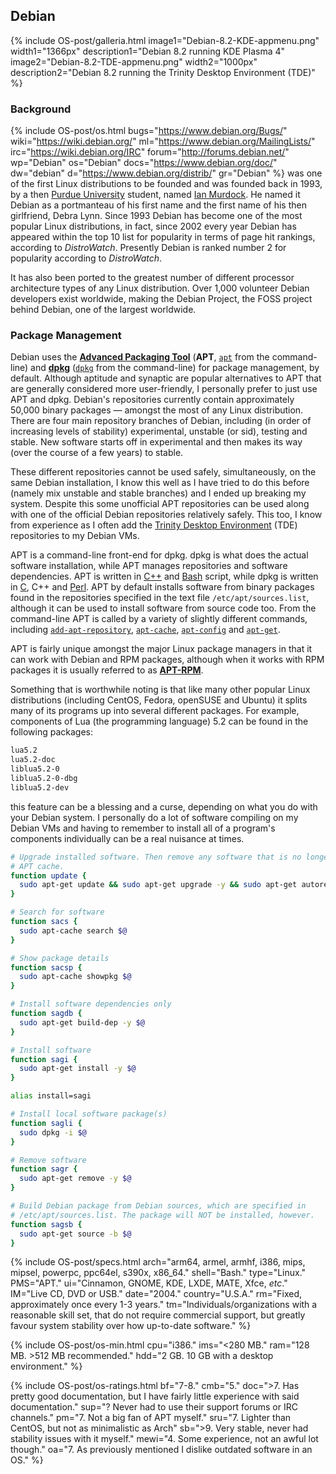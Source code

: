 ## Debian
{% include OS-post/galleria.html image1="Debian-8.2-KDE-appmenu.png" width1="1366px" description1="Debian 8.2 running KDE Plasma 4" image2="Debian-8.2-TDE-appmenu.png" width2="1000px" description2="Debian 8.2 running the Trinity Desktop Environment (TDE)" %}
<br/>
### Background
{% include OS-post/os.html bugs="https://www.debian.org/Bugs/" wiki="https://wiki.debian.org/" ml="https://www.debian.org/MailingLists/" irc="https://wiki.debian.org/IRC" forum="http://forums.debian.net/" wp="Debian" os="Debian" docs="https://www.debian.org/doc/" dw="debian" d="https://www.debian.org/distrib/" gr="Debian" %} was one of the first Linux distributions to be founded and was founded back in 1993, by a then [Purdue University](https://en.wikipedia.org/wiki/Purdue_University) student, named [Ian Murdock](https://en.wikipedia.org/wiki/Ian_Murdock). He named it Debian as a portmanteau of his first name and the first name of his then girlfriend, Debra Lynn. Since 1993 Debian has become one of the most popular Linux distributions, in fact, since 2002 every year Debian has appeared within the top 10 list for popularity in terms of page hit rankings, according to *DistroWatch*. Presently Debian is ranked number 2 for popularity according to *DistroWatch*.

It has also been ported to the greatest number of different processor architecture types of any Linux distribution. Over 1,000 volunteer Debian developers exist worldwide, making the Debian Project, the FOSS project behind Debian, one of the largest worldwide.

### Package Management
Debian uses the [**Advanced Packaging Tool**](https://en.wikipedia.org/wiki/Advanced_Packaging_Tool) (**APT**, [`apt`](/man/apt.8.html) from the command-line) and [**dpkg**](https://en.wikipedia.org/wiki/dpkg) ([`dpkg`](/man/dpkg.1.html) from the command-line) for package management, by default. Although aptitude and synaptic are popular alternatives to APT that are generally considered more user-friendly, I personally prefer to just use APT and dpkg. Debian's repositories currently contain approximately 50,000 binary packages &mdash; amongst the most of any Linux distribution. There are four main repository branches of Debian, including (in order of increasing levels of stability) experimental, unstable (or sid), testing and stable. New software starts off in experimental and then makes its way (over the course of a few years) to stable.

These different repositories cannot be used safely, simultaneously, on the same Debian installation, I know this well as I have tried to do this before (namely mix unstable and stable branches) and I ended up breaking my system. Despite this some unofficial APT repositories can be used along with one of the official Debian repositories relatively safely. This too, I know from experience as I often add the [Trinity Desktop Environment](https://wiki.trinitydesktop.org/DebianInstall) (TDE) repositories to my Debian VMs.

APT is a command-line front-end for dpkg. dpkg is what does the actual software installation, while APT manages repositories and software dependencies. APT is written in [C++](https://en.wikipedia.org/wiki/C++) and [Bash](https://en.wikipedia.org/wiki/Bash_(Unix_shell)) script, while dpkg is written in [C](https://en.wikipedia.org/wiki/C_(programming_language)), C++ and [Perl](https://en.wikipedia.org/wiki/Perl_(programming_language)). APT by default installs software from binary packages found in the repositories specified in the text file `/etc/apt/sources.list`, although it can be used to install software from source code too. From the command-line APT is called by a variety of slightly different commands, including [`add-apt-repository`](/man/add-apt-repository.1.html), [`apt-cache`](/man/apt-cache.8.html), [`apt-config`](/man/apt-config.8.html) and [`apt-get`](/man/apt-get.8.html).

APT is fairly unique amongst the major Linux package managers in that it can work with Debian and RPM packages, although when it works with RPM packages it is usually referred to as **[APT-RPM](https://en.wikipedia.org/wiki/APT-RPM)**.

Something that is worthwhile noting is that like many other popular Linux distributions (including CentOS, Fedora, openSUSE and Ubuntu) it splits many of its programs up into several different packages. For example, components of Lua (the programming language) 5.2 can be found in the following packages:
```bash
lua5.2
lua5.2-doc
liblua5.2-0
liblua5.2-0-dbg
liblua5.2-dev
```
this feature can be a blessing and a curse, depending on what you do with your Debian system. I personally do a lot of software compiling on my Debian VMs and having to remember to install all of a program's components individually can be a real nuisance at times.

```bash
# Upgrade installed software. Then remove any software that is no longer needed and clean the
# APT cache.
function update {
  sudo apt-get update && sudo apt-get upgrade -y && sudo apt-get autoremove -y && sudo apt-get autoclean
}

# Search for software
function sacs {
  sudo apt-cache search $@
}

# Show package details
function sacsp {
  sudo apt-cache showpkg $@
}

# Install software dependencies only
function sagdb {
  sudo apt-get build-dep -y $@
}

# Install software
function sagi {
  sudo apt-get install -y $@
}

alias install=sagi

# Install local software package(s)
function sagli {
  sudo dpkg -i $@
}

# Remove software
function sagr {
  sudo apt-get remove -y $@
}

# Build Debian package from Debian sources, which are specified in
# /etc/apt/sources.list. The package will NOT be installed, however.  
function sagsb {
  sudo apt-get source -b $@
}
```

{% include OS-post/specs.html arch="arm64, armel, armhf, i386, mips, mipsel, powerpc, ppc64el, s390x, x86_64." shell="Bash." type="Linux." PMS="APT." ui="Cinnamon, GNOME, KDE, LXDE, MATE, Xfce, <i>etc</i>." IM="Live CD, DVD or USB." date="2004." country="U.S.A." rm="Fixed, approximately once every 1-3 years." tm="Individuals/organizations with a reasonable skill set, that do not require commercial support, but greatly favour system stability over how up-to-date software." %}

{% include OS-post/os-min.html cpu="i386." ims="<280 MB." ram="128 MB. >512 MB recommended." hdd="2 GB. 10 GB with a desktop environment." %}

{% include OS-post/os-ratings.html bf="7-8." cmb="5." doc=">7. Has pretty good documentation, but I have fairly little experience with said documentation." sup="? Never had to use their support forums or IRC channels." pm="7. Not a big fan of APT myself." sru="7. Lighter than CentOS, but not as minimalistic as Arch" sb=">9. Very stable, never had stability issues with it myself." mewi="4. Some experience, not an awful lot though." oa="7. As previously mentioned I dislike outdated software in an OS." %}
